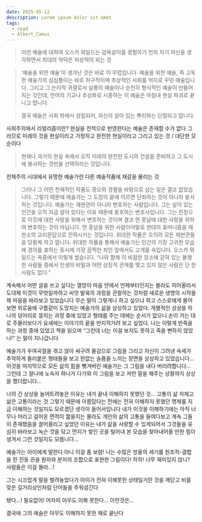 ```yaml
---
date: 2025-05-12
description: Lorem ipsum dolor sit amet
tags:
  - read
  - Albert_Camus
---
```


> 이런 예술에 대하여 오스카 와일드는 감옥살이를 경험하기 전의 자기 자신을 생각하면서 최대의 악덕은 피상적이 되는 것

> ‘예술을 위한 예술’이 생겨난 것은 바로 이 무렵입니다. 예술을 위한 예술, 즉 고독한 예술가의 심심풀이는 바로 허구적이며 추상적인 사회를 억지로 꾸민 예술입니다. 그리고 그 논리적 귀결로서 살롱의 예술이나 순전히 형식적인 예술이 만들어지는 것인데, 언어의 기교나 추상화로 시종하는 이 예술은 마침내 현실 파괴로 끝나고 맙니다.

> 결국 예술은 사회 밖에서 성립되어, 자신의 살아 있는 뿌리와는 단절되고 맙니다.

사회주의에서 리얼리즘이란?
현실을 전적으로 반영한다는 예술은 존재할 수가 없다
그러므로 미래의 것을 현실이라고 가정하고 완전한 현실이라고 그리고 있는 것 / 대단한 모순이다

> 현재나 과거의 현실 속에서 오직 미래의 완전한 도시의 건설을 준비하고 그 도시에 봉사하는 것만을 선택하라는 것입니다.

전체주의 시대에서 유명한 예술가란 다른 예술작품에 재갈을 물리는 것

> 그러나 그 어떤 천재적인 작품도 증오와 경멸을 바탕으로 삼는 일은 결코 없었습니다. 그렇기 때문에 예술가는 그 도정의 끝에 이르면 단죄하는 것이 아니라 용서하는 것입니다. 예술가는 재판관이 아니라 변호하는 사람입니다. 그는 살아 있는 인간을 오직 지금 살아 있다는 이유 때문에 옹호하는 변호사입니다. 그는 진정으로 이웃에 대한 사랑을 위해서 변호하는 것이며 결코 먼 훗날에 대한 사랑을 위하여 변호하는 것이 아닙니다. 먼 훗날을 위한 사람이야말로 현대의 휴머니즘을 재판소의 교리문답으로 전락시키는 것입니다. 위대한 작품은 오히려 모든 재판관들을 당황케 하고 맙니다. 위대한 작품을 통해서 예술가는 인간의 가장 고귀한 모습에 경의를 표하는 동시에 가장 끔찍한 죄인 앞에서도 고개를 숙입니다. 오스카 와일드는 옥중에서 이렇게 썼습니다. “나와 함께 이 비참한 장소에 갇혀 있는 불행한 사람들 중에서 인생의 비밀과 어떤 상징적 관계를 맺고 있지 않은 사람은 단 한 사람도 없다.”

계속해서 어떤 글을 쓰고 싶다는 열망이 마음 안에서 언제부터인지는 몰라도 피어올라서 도대체 이것이 무엇일까하고 씨앗 발육의 과정을 관찰하는 것처럼 새로운 생명의 시작을 제 마음을 바라보고 있었습니다
무슨 말이 그렇게나 하고 싶으냐 하고 스스로에게 물어보면 외로움에 구름같이 도망치는 예술가의 삶을 상상하고 있었다. 개별적인 상상을 하나의 덩어리로 뭉치는 과정 중에 있었고 형태를 주는 데에는 순서가 없으니 손이 가는 대로 주물러보다가 요새에는 이야기의 끝을 만지작거려 보고 싶었다. 나는 이렇게 반죽을 하는 과정 중에 있었고 책을 읽으며 “그런데 너는 이걸 보지도 못하고 죽을 뻔하지 않았나!” 는 말이 지나갑니다

예술가가 우여곡절을 겪고 앉아 싸구려 물감으로 그림을 그리고 자신이 그려낸 속세가 추악하게 들러붙은 형태들을 보고 한없는 슬픔을 느끼는 장면을 상상하고 있었습니다… 이것을 마지막으로 모든 삶의 힘을 뺏겨버린 예술가는 그 그림을 내다 버리려합니다… 그런데 그 찰나에 노숙자 하나가 다가와 이 그림을 보고 저런 말을 해주는 상황까지 상상을 했더랍니다…

나의 긴 상상을 늘어트려놓은 이유는 내가 끝내 이해하지 못했던 것… 고통이 삶 자체고 삶은 고통이라는 것 그렇기 때문에 아름답다는 전에는 전혀 이해하지 못했던 명제를 지금 이해하는 것일지도 모르겠단 생각이 들어서입니다
내가 이것을 이해하기에는 아직 너무나 어리고 걸어온 면적이 짧을지는 몰라도 개인의 삶의 고통을 들여다보고 계속 그들이 존재했음을 끌어올리고 싶었던 이유는 내가 삶을 사랑할 수 있게되어서 그것들을 유심히 바라보고 녹슨 것을 닦고 먼지가 쌓인 곳을 털어내 본 모습을 찾아내어줄 만한 힘이 생겨서 그런 것일지도 모릅니다...

예술가는 아이에게 말한다 아니 이걸 좀 보렴! 나는 수많은 방울의 세기를 원초적-결합을 한 진동 끈을 원자와 분자의 조합으로 표현한 그림이다! 하하! 너무 재미있지 않니? 사람들은 이걸 몰라…!

그는 시끄럽게 말을 벌려놓았다가 아이가 전혀 이해못한 상태일거란 것을 깨닫고 비를 맞은 길거리상인처럼 단어들을 주워섬긴다

됐다…! 필요없어! 어차피 아무도 이해 못한다… 이런것은…

결국에 그의 예술은 아무도 이해하지 못한 채로 끝난다
